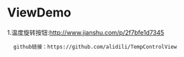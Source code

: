 # ViewDemo

1.温度旋转按钮:http://www.jianshu.com/p/2f7bfe1d7345

      github链接：https://github.com/alidili/TempControlView
      
      
